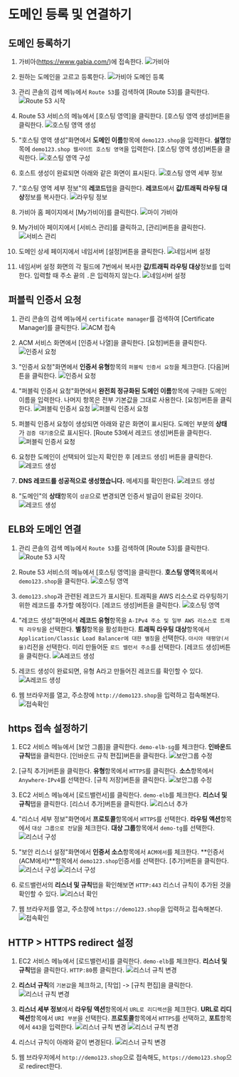 # 도메인 등록 및 연결하기

## 도메인 등록하기
1. 가비아(https://www.gabia.com/)에 접속한다.
   ![가비아](../../images/4/17-1.png)

2. 원하는 도메인을 고르고 등록한다.
   ![가비아 도메인 등록](../../images/4/17-2.png)

3. 관리 콘솔의 검색 메뉴에서 `Route 53`를 검색하여 [Route 53]를 클릭한다.
   ![Route 53 시작](../../images/4/17-3.png)

4. Route 53 서비스의 메뉴에서 [호스팅 영역]을 클릭한다. [호스팅 영역 생성]버튼을 클릭한다.
   ![호스팅 영역 생성](../../images/4/17-4.png)

5. "호스팅 영역 생성"화면에서 **도메인 이름**항목에 `demo123.shop`을 입력한다. **설명**항목에 `demo123.shop 웹사이트 호스팅 영역`을 입력한다. [호스팅 영역 생성]버튼을 클릭한다.
   ![호스팅 영역 구성](../../images/4/17-5.png)

6. 호스트 생성이 완료되면 아래와 같은 화면이 표시된다.
   ![호스팅 영역 세부 정보](../../images/4/17-6.png)

7. "호스팅 영역 세부 정보"의 **레코드**탭을 클릭한다. **레코드**에서 **값/트래픽 라우팅 대상**정보를 복사한다.
   ![라우팅 정보](../../images/4/17-7.png)

8. 가비아 홈 페이지에서 [My가비아]를 클릭한다.
   ![마이 가비아](../../images/4/17-8.png)

9. My가비아 페이지에서 [서비스 관리]를 클릭하고, [관리]버튼을 클릭한다.
   ![서비스 관리](../../images/4/17-9.png)

10. 도메인 상세 페이지에서 네임서버 [설정]버튼을 클릭한다.
   ![네임서버 설정](../../images/4/17-10.png)

11. 네임서버 설정 화면의 각 필드에 7번에서 복사한 **값/트래픽 라우팅 대상**정보를 입력한다. 입력할 때 주소 끝의 `.`은 입력하지 않는다.
   ![네임서버 설정](../../images/4/17-11.png)

## 퍼블릭 인증서 요청
1. 관리 콘솔의 검색 메뉴에서 `certificate manager`를 검색하여 [Certificate Manager]를 클릭한다.
   ![ACM 접속](../../images/4/17-12.png)

2. ACM 서비스 화면에서 [인증서 나열]을 클릭한다. [요청]버튼을 클릭한다.
   ![인증서 요청](../../images/4/17-13.png)

3. "인증서 요청"화면에서 **인증서 유형**항목의 `퍼블릭 인증서 요청`을 체크한다. [다음]버튼을 클릭한다.
   ![인증서 요청](../../images/4/17-14.png)

4. "퍼블릭 인증서 요청"화면에서 **완전희 정규화된 도메인 이름**항목에 구매한 도메인 이름을 입력한다. 나머지 항목은 전부 기본값을 그대로 사용한다. [요청]버튼을 클릭한다.
   ![퍼블릭 인증서 요청](../../images/4/17-15-1.png)
   ![퍼블릭 인증서 요청](../../images/4/17-15-2.png)

5. 퍼블릭 인증서 요청이 생성되면 아래와 같은 화면이 표시된다. 도메인 부분의 **상태**가 `검증 대기중`으로 표시된다. [Route 53에서 레코드 생성]버튼을 클릭한다.
   ![퍼블릭 인증서 요청](../../images/4/17-16.png)

6. 요청한 도메인이 선택되어 있는지 확인한 후 [레코드 생성] 버튼을 클릭한다.
   ![레코드 생성](../../images/4/17-17.png)

7. **DNS 레코드를 성공적으로 생성했습니다.** 메세지를 확인한다.
   ![레코드 생성](../../images/4/17-18.png)

8. "도메인"의 **상태**항목이 `성공`으로 변경되면 인증서 발급이 완료된 것이다.
   ![레코드 생성](../../images/4/17-19.png)

## ELB와 도메인 연결
1. 관리 콘솔의 검색 메뉴에서 `Route 53`를 검색하여 [Route 53]를 클릭한다.
   ![Route 53 시작](../../images/4/17-3.png)

2. Route 53 서비스의 메뉴에서 [호스팅 영역]을 클릭한다. **호스팅 영역**목록에서 `demo123.shop`을 클릭한다.
   ![호스팅 영역](../../images/4/17-20.png)

3. `demo123.shop`과 관련된 레코드가 표시된다. 트래픽을 AWS 리소스로 라우팅하기 위한 레코드를 추가할 예정이다. [레코드 생성]버튼을 클릭한다.
   ![호스팅 영역](../../images/4/17-21.png)

4. "레코드 생성"화면에서 **레코드 유형**항목을 `A-IPv4 주소 및 일부 AWS 리소스로 트래픽 라우팅`을 선택한다. **별칭**항목을 활성화한다. **트래픽 라우팅 대상**항목에서 `Application/Classic Load Balancer에 대한 별칭`을 선택한다. `아시아 태평양(서울)`리전을 선택한다. 미리 만들어둔 `로드 밸런서 주소`를 선택한다. [레코드 생성]버튼을 클릭한다.
   ![A레코드 생성](../../images/4/17-22.png)

5. 레코드 생성이 완료되면, 유형 A라고 만들어진 레코드를 확인할 수 있다.
   ![A레코드 생성](../../images/4/17-23.png)

6. 웹 브라우저를 열고, 주소창에 `http://demo123.shop`을 입력하고 접속해본다.
   ![접속확인](../../images/4/17-24.png)

## https 접속 설정하기
1. EC2 서비스 메뉴에서 [보안 그룹]을 클릭한다. `demo-elb-sg`를 체크한다. **인바운드 규칙**탭을 클릭한다. [인바운드 규칙 편집]버튼을 클릭한다.
   ![보안그룹 수정](../../images/4/17-25.png)

2. [규칙 추가]버튼을 클릭한다. **유형**항목에서 `HTTPS`를 클릭한다. **소스**항목에서 `Anywhere-IPv4`를 선택한다. [규칙 저장]버튼을 클릭한다.
   ![보안그룹 수정](../../images/4/17-26.png)

3. EC2 서비스 메뉴에서 [로드밸런서]를 클릭한다. `demo-elb`를 체크한다. **리스너 및 규칙**탭을 클릭한다. [리스너 추가]버튼을 클릭한다.
   ![리스너 추가](../../images/4/17-27.png)

4. "리스너 세부 정보"화면에서 **프로토콜**항목에서 `HTTPS`를 선택한다. **라우팅 액션**항목에서 `대상 그룹으로 전달`을 체크한다. **대상 그룹**항목에서 `demo-tg`를 선택한다.
   ![리스너 구성](../../images/4/17-28.png)

5. "보안 리스너 설정"화면에서 **인증서 소스**항목에서 `ACM에서`를 체크한다. **인증서(ACM에서)**항목에서 `demo123.shop`인증서를 선택한다. [추가]버튼을 클릭한다.
   ![리스너 구성](../../images/4/17-29.png)
   ![리스너 구성](../../images/4/17-30.png)

6. 로드밸런서의 **리스너 및 규칙**탭을 확인해보면 `HTTP:443` 리스너 규칙이 추가된 것을 확인할 수 있다.
   ![리스너 확인](../../images/4/17-31.png)

7. 웹 브라우저를 열고, 주소창에 `https://demo123.shop`을 입력하고 접속해본다.
   ![접속확인](../../images/4/17-32.png)

## HTTP > HTTPS redirect 설정
1. EC2 서비스 메뉴에서 [로드밸런서]를 클릭한다. `demo-elb`를 체크한다. **리스너 및 규칙**탭을 클릭한다. `HTTP:80`릉 클릭한다.
   ![리스너 규칙 변경](../../images/4/17-33.png)

2. **리스너 규칙**의 `기본값`을 체크하고, [작업] -> [규칙 편집]을 클릭한다.
   ![리스너 규칙 변경](../../images/4/17-34.png)

3. **리스너 세부 정보**에서 **라우팅 액션**항목에서 `URL로 리디렉션`을 체크한다. **URL로 리디렉션**항목에서 `URI 부분`을 선택한다. **프로토콜**항목에서 `HTTPS`를 선택하고, **포트**항목에서 `443`을 입력한다.
   ![리스너 규칙 변경](../../images/4/17-35.png)
   ![리스너 규칙 변경](../../images/4/17-36.png)

4. 리스너 규칙이 아래와 같이 변경된다.
   ![리스너 규칙 변경](../../images/4/17-37.png)

5. 웹 브라우저에서 `http://demo123.shop`으로 접속해도, `https://demo123.shop`으로 redirect한다.
